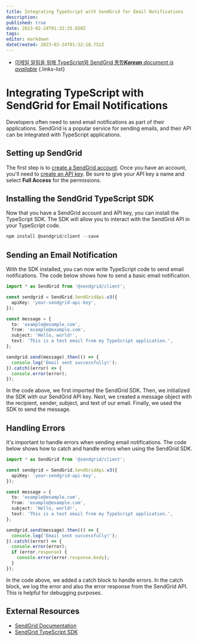 ```yaml
---
title: Integrating TypeScript with SendGrid for Email Notifications
description: 
published: true
date: 2023-02-24T01:32:25.658Z
tags: 
editor: markdown
dateCreated: 2023-02-24T01:32:18.752Z
---
```


- [이메일 알림을 위해 TypeScript와 SendGrid 통합***Korean** document is available*](/ko/Knowledge-base/TypeScript/integrating-typescript-with-sendgrid-for-email-notifications)
{.links-list}


# Integrating TypeScript with SendGrid for Email Notifications

Developers often need to send email notifications as part of their applications. SendGrid is a popular service for sending emails, and their API can be integrated with TypeScript applications.

## Setting up SendGrid

The first step is to [create a SendGrid account](https://sendgrid.com/pricing/). Once you have an account, you'll need to [create an API key](https://app.sendgrid.com/settings/api_keys). Be sure to give your API key a name and select **Full Access** for the permissions.

## Installing the SendGrid TypeScript SDK

Now that you have a SendGrid account and API key, you can install the TypeScript SDK. The SDK will allow you to interact with the SendGrid API in your TypeScript code.

```typescript
npm install @sendgrid/client --save
```

## Sending an Email Notification

With the SDK installed, you can now write TypeScript code to send email notifications. The code below shows how to send a basic email notification.

```typescript
import * as SendGrid from '@sendgrid/client';

const sendgrid = SendGrid.SendGridApi.v3({
  apiKey: 'your-sendgrid-api-key',
});

const message = {
  to: 'example@example.com',
  from: 'example@example.com',
  subject: 'Hello, world!',
  text: 'This is a test email from my TypeScript application.',
};

sendgrid.send(message).then(() => {
  console.log('Email sent successfully!');
}).catch((error) => {
  console.error(error);
});
```

In the code above, we first imported the SendGrid SDK. Then, we initialized the SDK with our SendGrid API key. Next, we created a message object with the recipient, sender, subject, and text of our email. Finally, we used the SDK to send the message.

## Handling Errors

It's important to handle errors when sending email notifications. The code below shows how to catch and handle errors when using the SendGrid SDK.

```typescript
import * as SendGrid from '@sendgrid/client';

const sendgrid = SendGrid.SendGridApi.v3({
  apiKey: 'your-sendgrid-api-key',
});

const message = {
  to: 'example@example.com',
  from: 'example@example.com',
  subject: 'Hello, world!',
  text: 'This is a test email from my TypeScript application.',
};

sendgrid.send(message).then(() => {
  console.log('Email sent successfully!');
}).catch((error) => {
  console.error(error);
  if (error.response) {
    console.error(error.response.body);
  }
});
```

In the code above, we added a catch block to handle errors. In the catch block, we log the error and also the error response from the SendGrid API. This is helpful for debugging purposes.

## External Resources

- [SendGrid Documentation](https://sendgrid.com/docs)
- [SendGrid TypeScript SDK](https://www.npmjs.com/package/@sendgrid/client)